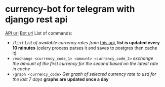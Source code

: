 # currency-bot for telegram with django rest api
[API url](https://barakhtaev.engineer/)
[Bot url](https://t.me/backpropagation_bot)
List of commands:
- `/list` *List of available currency rates from* [this api](https://api.exchangeratesapi.io/), **list is updated every 10 minutes** (celery process parses it and saves to postgres then cache it)
- `/exchange <currency_code_1> <amount> <currency_code_2>` *exchange the amount of the first currency for the second based on the latest rate in cache*
- `/graph <currency_code>` *Get graph of selected currency rate to usd for the last 7 days* **graphs are updated once a day**
